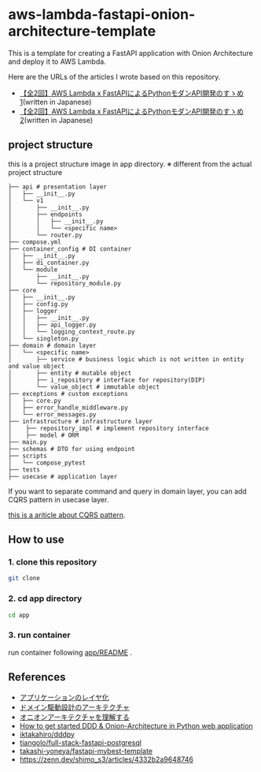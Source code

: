 # aws-lambda-fastapi-onion-architecture-template

This is a template for creating a FastAPI application with Onion Architecture and deploy it to AWS Lambda.

Here are the URLs of the articles I wrote based on this repository.
- [【全2回】AWS Lambda x FastAPIによるPythonモダンAPI開発のすゝめ 1](https://techblog.raksul.com/entry/2023/06/30/081048)(written in Japanese)
- [【全2回】AWS Lambda x FastAPIによるPythonモダンAPI開発のすゝめ 2](https://techblog.raksul.com/entry/2023/06/30/142904)(written in Japanese)

## project structure
this is a project structure image in app directory.
※ different from the actual project structure

```
├── api # presentation layer
│   ├── __init__.py
│   └── v1
│       ├── __init__.py
│       ├── endpoints
│       │   ├── __init__.py
│       │   └── <specific name>
│       └── router.py
├── compose.yml
├── container_config # DI container
│   ├── __init__.py
│   ├── di_container.py
│   └── module
│       ├── __init__.py
│       └── repository_module.py
├── core 
│   ├── __init__.py
│   ├── config.py
│   ├── logger
│   │   ├── __init__.py
│   │   ├── api_logger.py
│   │   └── logging_context_route.py
│   └── singleton.py
├── domain # domain layer
│   └── <specific name>
│       ├── service # business logic which is not written in entity and value object
│       ├── entity # mutable object
│       ├── i_repository # interface for repository(DIP)
│       └── value_object # immutable object
├── exceptions # custom exceptions
│   ├── core.py
│   ├── error_handle_middleware.py
│   └── error_messages.py
├── infrastructure # infrastructure layer
│    ├── repository_impl # implement repository interface
│    ├── model # ORM
├── main.py
├── schemas # DTO for using endpoint
├── scripts
│   └── compose_pytest
├── tests
├── usecase # application layer

```
If you want to separate command and query in domain layer, you can add CQRS pattern in usecase layer.

[this is a ariticle about CQRS pattern](https://iktakahiro.dev/python-ddd-onion-architecture#heading-cqrs-pattern).

## How to use
### 1. clone this repository
```bash
git clone
```

### 2. cd app directory
```bash
cd app
```

### 3. run container
run container following [app/README](app/README.md) .

## References

- [アプリケーションのレイヤ化](http://terasolunaorg.github.io/guideline/5.7.0.RELEASE/ja/Overview/ApplicationLayering.html)
- [ドメイン駆動設計のアーキテクチャ](https://little-hand-s.notion.site/8a666e49641248fa810ef382715cfe0f)
- [オニオンアーキテクチャを理解する](https://crane-techblog.com/onion-architecture/)
- [How to get started DDD & Onion-Architecture in Python web application](https://iktakahiro.dev/python-ddd-onion-architecture)
- [iktakahiro/dddpy](https://github.com/iktakahiro/dddpy)
- [tiangolo/full-stack-fastapi-postgresql](https://github.com/tiangolo/full-stack-fastapi-postgresql)
- [takashi-yoneya/fastapi-mybest-template](https://github.com/takashi-yoneya/fastapi-mybest-template)
- https://zenn.dev/shimo_s3/articles/4332b2a9648746
